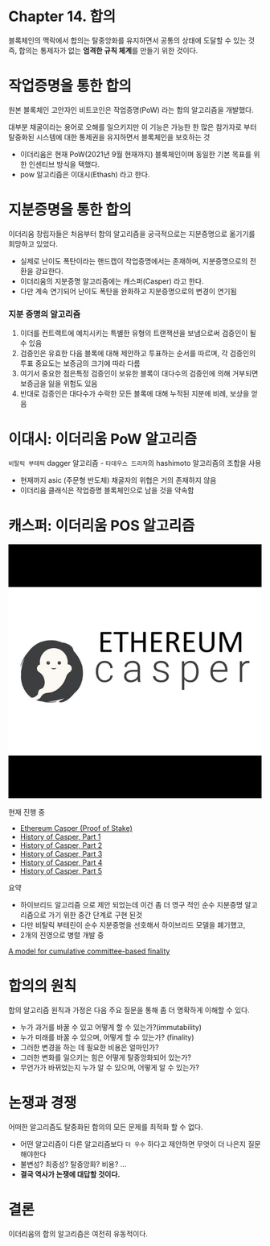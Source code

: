 # Chapter 14. 합의

블록체인의 맥락에서 합의는 탈중앙화를 유지하면서 공통의 상태에 도달할 수 있는 것
즉, 합의는 통제자가 없는 **엄격한 규칙 체계**를 만들기 위한 것이다.

# 작업증명을 통한 합의

원본 블록체인 고안자인 비트코인은 작업증명(PoW) 라는 합의 알고리즘을 개발했다.

대부분 채굴이라는 용어로 오해를 일으키지만 이 기능은 가능한 한 많은 참가자로 부터 탈중화된 시스템에 대한 통제권을 유지하면서 블록체인을 보호하는 것

- 이더리움은 현재 PoW(2021년 9월 현재까지) 블록체인이며 동일한 기본 목표를 위한 인센티브 방식을 택했다.
- pow 알고리즘은 이대시(Ethash) 라고 한다.


# 지분증명을 통한 합의

이더리움 창립자들은 처음부터 합의 알고리즘을 궁극적으로는 지분증명으로 옮기기를 희망하고 있었다.

- 실제로 난이도 폭탄이라는 핸드캡이 작업증명에서는 존재하며, 지분증명으로의 전환을 강요한다.
- 이더리움의 지분증명 알고리즘에는 캐스퍼(Casper) 라고 한다.
- 다만 계속 연기되어 난이도 폭탄을 완화하고 지분증명으로의 변경이 연기됨

### 지분 증명의 알고리즘

1. 이더를 컨트랙트에 예치시키는 특별한 유형의 트랜잭션을 보냄으로써 검증인이 될 수 있음
2. 검증인은 유효한 다음 블록에 대해 제안하고 투표하는 순서를 따르며, 각 검증인의 투표 중요도는 보증금의 크기에 따라 다름
3. 여기서 중요한 점은특정 검증인이 보유한 블록이 대다수의 검증인에 의해 거부되면 보증금을 잃을 위험도 있음
4. 반대로 검증인은 대다수가 수락한 모든 블록에 대해 누적된 지분에 비례, 보상을 얻음


# 이대시: 이더리움 PoW 알고리즘

`비탈릭 부테릭` dagger 알고리즘 - `타데우스 드리자`의 hashimoto 알고리즘의 조합을 사용

- 현재까지 asic (주문형 반도체) 채굴자의 위협은 거의 존재하지 않음
- 이더리움 클래식은 작업증명 블록체인으로 남을 것을 약속함


# 캐스퍼: 이더리움 POS 알고리즘

![Untitled](./image/Chapter14/Untitled.png)

현재 진행 중

- [Ethereum Casper (Proof of Stake)](http://bit.ly/2RO5HAl)
- [History of Casper, Part 1](http://bit.ly/2FlBojb)
- [History of Casper, Part 2](http://bit.ly/2QyHiic)
- [History of Casper, Part 3](http://bit.ly/2JWWFyt)
- [History of Casper, Part 4](http://bit.ly/2FsaExI)
- [History of Casper, Part 5](http://bit.ly/2PPhhOv)

요약

- 하이브리드 알고리즘 으로 제안 되었는데 이건 좀 더 영구 적인 순수 지분증명 알고리즘으로 가기 위한 중간 단계로 구현 된것
- 다만 비탈릭 부테린이 순수 지분증명을 선호해서 하이브리드 모델을 폐기했고,
- 2개의 진영으로 병렬 개발 중

[A model for cumulative committee-based finality](https://ethresear.ch/t/a-model-for-cumulative-committee-based-finality/10259)


# 합의의 원칙

합의 알고리즘 원칙과 가정은 다음 주요 질문을 통해 좀 더 명확하게 이해할 수 있다.

- 누가 과거를 바꿀 수 있고 어떻게 할 수 있는가?(immutability)
- 누가 미래를 바꿀 수 있으며, 어떻게 할 수 있는가? (finality)
- 그러한 변경을 하는 데 필요한 비용은 얼마인가?
- 그러한 변화를 일으키는 힘은 어떻게 탈중앙화되어 있는가?
- 무언가가 바뀌었는지 누가 알 수 있으며, 어떻게 알 수 있는가?


# 논쟁과 경쟁

어떠한 알고리즘도 탈중화된 합의의 모든 문제를 최적화 할 수 없다.

- 어떤 알고리즘이 다른 알고리즘보다 `더 우수` 하다고 제안하면 무엇이 더 나은지 질문해야한다
- 불변성? 최종성? 탈중앙화? 비용? ...
- **결국 역사가 논쟁에 대답할 것이다.**


# 결론

이더리움의 합의 알고리즘은 여전히 유동적이다.